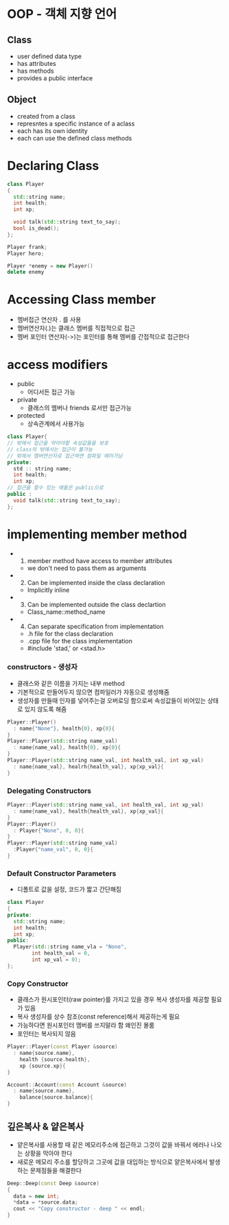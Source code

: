 # OOP - 객체 지향 언어
## Class
- user defined data type
- has attributes
- has methods
- provides a public interface

## Object
- created from a class
- represntes a specific instance of a aclass
- each has its own identity
- each can use the defined class methods

# Declaring Class
```cpp
class Player
{
  std::string name;
  int health;
  int xp;

  void talk(std::string text_to_say);
  bool is_dead();
};

Player frank;
Player hero;

Player *enemy = new Player()
delete enemy
```

# Accessing Class member
- 멤버접근 연산자 . 를 사용
- 멤버연산자(.)는 클래스 멤버를 직접적으로 접근
- 멤버 포인터 연산자(->)는 포인터를 통해 멤버를 간접적으로 접근한다

# access modifiers
- public
  - 어디서든 접근 가능
- private
  - 클래스의 멤버나 friends 로서만 접근가능
- protected
  - 상속관계에서 사용가능 
```cpp
class Player{
// 밖에서 접근을 막아야할 속성값들을 보호
// class의 밖에서는 접근이 불가능
// 밖에서 멤버연산자로 접근하면 컴파일 에러가남
private:
  std :: string name;
  int health;
  int xp;
// 접근을 할수 있는 애들은 public으로
public :
  void talk(std::string text_to_say);
};
``` 

# implementing member method
- 1. member method have access to member attributes
  - we don't need to pass them as arguments
- 2. Can be implemented inside the class declaration
  - Implicitly inline
- 3. Can be implemented outside the class declartion
  - Class_name::method_name
- 4. Can separate specification from implementation
  - .h file for the class declaration
  - .cpp file for the class implementation
  - #include 'stad,' or <stad.h>

### constructors - 생성자
- 클래스와 같은 이름을 가지는 내부 method
- 기본적으로 만들어두지 않으면 컴파일러가 자동으로 생성해줌
- 생성자를 만들때 인자를 넣어주는걸 오버로딩 함으로써 속성값들이 비어있는 상태로 있지 않도록 해줌
```cpp
Player::Player()
  : name{"None"}, health{0}, xp{0}{
}
Player::Player(std::string name_val)
  : name{name_val}, health{0}, xp{0}{
}
Player::Player(std::string name_val, int health_val, int xp_val)
  : name{name_val}, healrh{health_val}, xp{xp_val}{
}

```
### Delegating Constructors
```cpp
Player::Player(std::string name_val, int health_val, int xp_val)
  : name{name_val}, health{health_val}, xp{xp_val}{
}
Player::Player()
  : Player{"None", 0, 0}{
}
Player::Player(std::string name_val)
  :Player{"name_val", 0, 0}{
}
```
### Default Constructor Parameters
- 디폴트로 값을 설정, 코드가 짧고 간단해짐
```cpp
class Player
{
private:
  std::string name;
  int health;
  int xp;
public:
  Player(std::string name_vla = "None",
        int health_val = 0,
        int xp_val = 0);
};
```
### Copy Constructor
- 클래스가 원시포인터(raw pointer)를 가지고 있을 경우 복사 생성자를 제공할 필요 가 있음
- 복사 생성자를 상수 참조(const reference)해서 제공하는게 필요
- 가능하다면 원시포인터 멤버를 쓰지말라 함 왜인진 몰룸
- 포인터는 복사되지 않음
```cpp
Player::Player(const Player &source)
  : name{source.name},
    health {source.health},
    xp {source.xp}{
}
```
```cpp
Account::Account(const Account &source)
  : name{source.name},
    balance{source.balance}{
}
```

## 깊은복사 & 얕은복사
- 얕은복사를 사용할 때 같은 메모리주소에 접근하고 그것이 값을 바꿔서 에러나 나오는 상황을 막아야 한다
- 새로운 메모리 주소를 할당하고 그곳에 값을 대입하는 방식으로 얕은복사에서 발생하는 문제점들을 해결한다
```cpp
Deep::Deep(const Deep &source)
{
  data = new int;
  *data = *source.data;
  cout << "Copy constructor - deep " << endl;
}
```